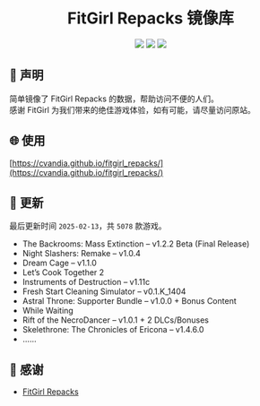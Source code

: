 ﻿<div align="center">

# FitGirl Repacks 镜像库

![](https://count.getloli.com/get/@fitgirl_repacks?theme=booru-lewd)
![](https://img.shields.io/badge/ci-passing-brightgreen.svg?logo=github) ![](https://img.shields.io/badge/license-MIT-brightgreen.svg)

</div>

## 📜 声明
简单镜像了 FitGirl Repacks 的数据，帮助访问不便的人们。  
感谢 FitGirl 为我们带来的绝佳游戏体验，如有可能，请尽量访问原站。

## 🌐 使用
[https://cvandia.github.io/fitgirl_repacks/](https://cvandia.github.io/fitgirl_repacks/)

## 🔄 更新
最后更新时间 `2025-02-13`，共 `5078` 款游戏。
- The Backrooms: Mass Extinction – v1.2.2 Beta (Final Release)
- Night Slashers: Remake – v1.0.4
- Dream Cage – v1.1.0
- Let’s Cook Together 2
- Instruments of Destruction – v1.11c
- Fresh Start Cleaning Simulator – v0.1.K_1404
- Astral Throne: Supporter Bundle – v1.0.0 + Bonus Content
- While Waiting
- Rift of the NecroDancer – v1.0.1 + 2 DLCs/Bonuses
- Skelethrone: The Chronicles of Ericona – v1.4.6.0
- ……

## 🙏 感谢
- [FitGirl Repacks](https://fitgirl-repacks.site/)
